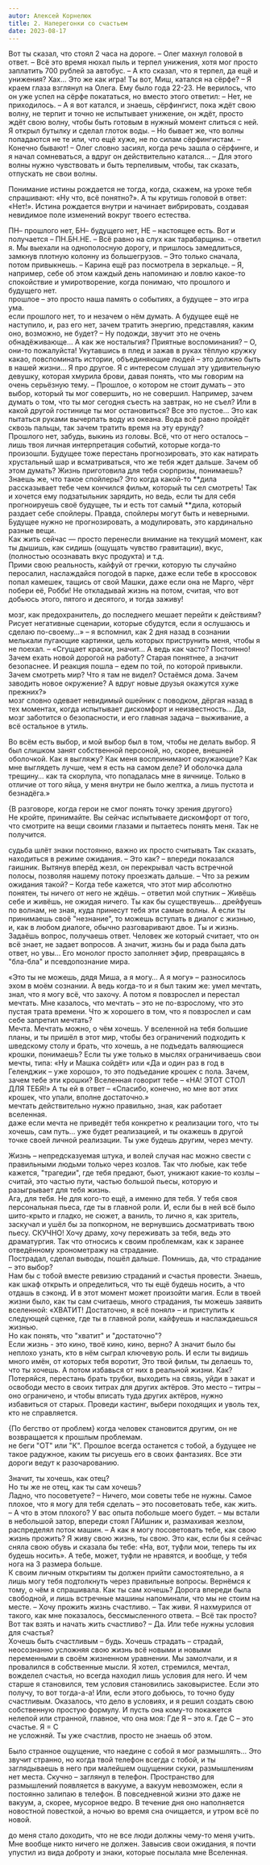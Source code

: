 ```yaml
---
autor: Алексей Корнелюк
title: 2. Наперегонки со счастьем
date: 2023-08-17
---
```

Вот ты сказал, что стоял 2 часа на дороге. – Олег махнул головой в ответ. – Всё это время нюхал пыль и терпел унижения, хотя мог просто заплатить 700 рублей за автобус. – А кто сказал, что я терпел, да ещё и унижения? Хах… Это же как игра! Ты вот, Миш, катался на сёрфе? – Я краем глаза взглянул на Олега. Ему было года 22-23. Не верилось, что он уже успел на сёрфе покататься, но вместо этого ответил: – Нет, не приходилось. – А я вот катался, и знаешь, сёрфингист, пока ждёт свою волну, не терпит и точно не испытывает унижение, он ждёт, просто ждёт свою волну, чтобы быть готовым в нужный момент слиться с ней. Я открыл бутылку и сделал глоток воды. – Но бывает же, что волны попадаются не те или, что ещё хуже, не по силам сёрфингистам. – Конечно бывают! – Олег словно засиял, когда речь зашла о сёрфинге, и я начал сомневаться, а вдруг он действительно катался… – Для этого волны нужно чувствовать и быть терпеливым, чтобы, так сказать, отпускать не свои волны.

Понимание истины рождается не тогда, когда, скажем, на уроке тебя спрашивают: «Ну что, всё понятно?». А ты крутишь головой в ответ: «Нет!». Истина рождается внутри и начинает вибрировать, создавая невидимое поле изменений вокруг твоего естества.

ПН– прошлого нет, БН– будущего нет, НЕ – настоящее есть. Вот и получается – ПН.БН.НЕ. – Всё равно на слух как тарабарщина. – ответил я. Мы выехали на однополосную дорогу, и пришлось замедлиться, замкнув плотную колонну из большегрузов. – Это только сначала, потом привыкнешь. – Карина ещё раз посмотрела в зеркальце. – Я, например, себе об этом каждый день напоминаю и ловлю какое-то спокойствие и умиротворение, когда понимаю, что прошлого и будущего нет.  
прошлое – это просто наша память о событиях, а будущее – это игра ума.  
если прошлого нет, то и незачем о нём думать. А будущее ещё не наступило, и, раз его нет, зачем тратить энергию, представляя, каким оно, возможно, не будет? – Ну подожди, звучит это не очень обнадёживающе… А как же ностальгия? Приятные воспоминания? – О, они-то пожалуйста! Укутавшись в плед и зажав в руках тёплую кружку какао, повспоминать истории, объединяющие людей – это должно быть в нашей жизни… Я про другое. Я с интересом слушал эту удивительную девушку, которая хмурила брови, давая понять, что мы говорим на очень серьёзную тему. – Прошлое, о котором не стоит думать – это выбор, который ты мог совершить, но не совершил. Например, зачем думать о том, что ты мог сегодня съесть на завтрак, но не съел? Или в какой другой гостинице ты мог остановиться? Все это пустое… Это как пытаться руками вычерпать воду из океана. Вода всё равно пройдёт сквозь пальцы, так зачем тратить время на эту ерунду?  
Прошлого нет, забудь, выкинь из головы. Всё, что от него осталось – лишь твоя личная интерпретация событий, которые когда-то произошли. Будущее тоже перестань прогнозировать, это как натирать хрустальный шар и всматриваться, что же тебя ждет дальше. Зачем об этом думать? Жизнь приготовила для тебя сюрпризы, понимаешь?  
Знаешь же, что такое спойлеры? Это когда какой-то **дила рассказывает тебе чем кончился фильм, который ты сел смотреть! Так и хочется ему подзатыльник зарядить, но ведь, если ты для себя прогноируешь своё будущее, ты и есть тот самый **дила, который раздает себе спойлеры. Правда, спойлеры могут быть и неверными. Будущее нужно не прогнозировать, а модулировать, это кардинально разные вещи.  
Как жить сейчас — просто перенесли внимание на текущий момент, как ты дышишь, как сидишь (ощущать чувство гравитации), вкус, (полностью осознавать вкус продукта) и т.д.  
Прими свою реальность, кайфуй от гречки, которую ты случайно перосалил, наслаждайся погодой в парке, даже если тебе в кроссовок попал камешек, тащись от свой Машки, даже если она не Марго, чёрт побери её, Робби! Не откладывай жизнь на потом, считая, что вот добьюсь этого, пятого и десятого, и тогда заживу!

мозг, как предохранитель, до последнего мешает перейти к действиям? Рисует негативные сценарии, которые сбудутся, если я ослушаюсь и сделаю по-своему…» – я вспомнил, как 2 дня назад в сознании мелькали пугающие картинки, цель которых приструнить меня, чтобы я не поехал. – «Сгущает краски, значит… А ведь как часто? Постоянно! Зачем ехать новой дорогой на работу? Старая понятнее, а значит безопаснее. И реакция пошла – едем по той, по которой привыкли. Зачем смотреть мир? Что я там не видел? Остаёмся дома. Зачем заводить новое окружение? А вдруг новые друзья окажутся хуже прежних?»  
мозг словно одевает невидимый ошейник с поводком, дёргая назад в тех моментах, когда испытывает дискомфорт и неизвестность… Да, мозг заботится о безопасности, и его главная задача – выживание, а всё остальное в утиль.

Во всём есть выбор, и мой выбор был в том, чтобы не делать выбор. Я был слишком занят собственной персоной, но, скорее, внешней оболочкой. Как я выгляжу? Как меня воспринимают окружающие? Как мне выглядеть лучше, чем я есть на самом деле? И оболочка дала трещину… как та скорлупа, что попадалась мне в яичнице. Только в отличие от того яйца, у меня внутри не было желтка, а лишь пустота и безнадёга.»

{В разговоре, когда герои не смог понять точку зрения другого}  
Не кройте, принимайте. Вы сейчас испытываете дискомфорт от того, что смотрите на вещи своими глазами и пытаетесь понять меня. Так не получится.

судьба шлёт знаки постоянно, важно их просто считывать Так сказать, находиться в режиме ожидания. – Это как? – впереди показался гаишник. Вытянув вперёд жезл, он перекрывал часть встречной полосы, позволяя нашему потоку проезжать дальше. – Что за режим ожидания такой? – Когда тебе кажется, что этот мир абсолютно понятен, ты ничего от него не ждёшь. – ответил мой спутник – Живёшь себе и живёшь, не ожидая ничего. Ты как бы существуешь… дрейфуешь по волнам, не зная, куда принесут тебя эти самые волны. А если ты принимаешь своё "незнание", то можешь вступать в диалог с жизнью, и, как в любом диалоге, обычно разговаривают двое. Ты и жизнь. Задаёшь вопрос, получаешь ответ. Человек же который считает, что он всё знает, не задает вопросов. А значит, жизнь бы и рада была дать ответ, но увы… Его монолог просто заполняет эфир, превращаясь в "бла-бла" и псевдопознание мира.

«Это ты не можешь, дядя Миша, а я могу… А я могу» – разносилось эхом в моём сознании. А ведь когда-то и я был таким же: умел мечтать, знал, что я могу всё, что захочу. А потом я повзрослел и перестал мечтать. Мне казалось, что мечтать – это не по-взрослому, что это пустая трата времени. Что ж хорошего в том, что я повзрослел и сам себе запретил мечтать?  
Мечта. Мечтать можно, о чём хочешь. У вселенной на тебя большие планы, и ты пришёл в этот мир, чтобы без ограничений подходить к шведскому столу и брать, что хочешь, а не подъедать валяющиеся крошки, понимаешь? Если ты уже только в мыслях ограничиваешь свои мечты, типа: «Ну и Машка сойдёт» или «Да и один раз в год в Геленджик – уже хорошо», то это подъедание крошек с пола. Зачем, зачем тебе эти крошки? Вселенная говорит тебе – «НА! ЭТОТ СТОЛ ДЛЯ ТЕБЯ!» А ты ей в ответ – «Спасибо, конечно, но мне вот этих крошек, что упали, вполне достаточно.»  
мечтать действительно нужно правильно, зная, как работает вселенная.  
даже если мечта не приведёт тебя конкретно к реализации того, что ты хочешь, сам путь… уже будет реализацией, и ты окажешь в другой точке своей личной реализации. Ты уже будешь другим, через мечту.

Жизнь – непредсказуемая штука, и волей случая нас можно свести с правильными людьми только через козлов. Так что любые, как тебе кажется, "трагедии", где тебя предают, бьют, унижают какие-то козлы – считай, это частью пути, частью большой пьесы, которую и разыгрывает для тебя жизнь.  
Ага, для тебя. Не для кого-то ещё, а именно для тебя. У тебя своя персональная пьеса, где ты в главной роли. И, если бы в ней всё было шито-крыто и гладко, не сюжет, а ваниль, то лично я, как зритель, заскучал и ушёл бы за попкорном, не вернувшись досматривать твою пьесу. СКУЧНО! Хочу драму, хочу переживать за тебя, ведь это драматургия. Так что относись к своим проблемкам, как к заранее отведённому хронометражу на страдание.  
Пострадал, сделал выводы, пошёл дальше. Помнишь, да, что страдание – это выбор?  
Нам бы с тобой вместе ревизию страданий и счастья провести. Знаешь, как шкаф открыть и определиться, что ты ещё будешь носить, а что отдашь в сэконд. И в этот момент может произойти магия. Если в твоей жизни было, как ты сам считаешь, много страдания, ты можешь заявить вселенной: «ХВАТИТ! Достаточно, я всё понял» – и приступить к следующей сценке, где ты в главной роли, кайфуешь и наслаждаешься жизнью.  
Но как понять, что "хватит" и "достаточно"?  
Если жизнь - это кино, твоё кино, кино, верно? А значит было бы неплохо узнать, кто в нём сыграл ключевую роль. И если ты видишь много имён, от которых тебя воротит, Это твой фильм, ты делаешь то, что ты хочешь. А потом избавься от них в реальной жизни. Как? Потеряйся, перестань брать трубки, выходить на связь, уйди в закат и освободи место в своих титрах для других актёров. Это место – титры – оно ограничено, и чтобы вписать туда других актёров, нужно избавиться от старых. Проведи кастинг, выбери походящих и уволь тех, кто не справляется.

{По бегство от проблем}
когда человек становится другим, он не возвращается к прошлым проблемам.  
не беги "ОТ" или "К". Прошлое всегда останется с тобой, а будущее не такое радужное, каким ты рисуешь его в своих фантазиях. Все эти дороги ведут к разочарованию.

Значит, ты хочешь, как отец?  
Но ты же не отец, как ты сам хочешь?  
Ладно, что посоветуете? – Ничего, мои советы тебе не нужны. Самое плохое, что я могу для тебя сделать – это посоветовать тебе, как жить. – А что в этом плохого? У вас опыта побольше моего будет. – мы встали в небольшой затор, впереди стоял ГАИшник и, размахивая жезлом, распределял поток машин. – А как я могу посоветовать тебе, как свою жизнь прожить? Я живу свою жизнь, ты свою. Это как, если бы я сейчас сняла свою обувь и сказала бы тебе: «На, вот, туфли мои, теперь ты их будешь носить». А тебе, может, туфли не нравятся, и вообще, у тебя нога на 3 размера больше.  
К своим личным открытиям ты должен прийти самостоятельно, а я лишь могу тебя подтолкнуть через правильные вопросы. Вернёмся к тому, о чём я спрашивала. Как ты сам хочешь? Дорога впереди была свободной, и лишь встречные машины напоминали, что мы не стоим на месте. – Хочу прожить жизнь счастливо. – Так живи. Я нахмурился от такого, как мне показалось, бессмысленного ответа. – Всё так просто? Вот так взять и начать жить счастливо? – Да. Или тебе нужны условия для счастья?  
Хочешь быть счастливым – будь. Хочешь страдать – страдай, неосознанно усложняя свою жизнь всё новыми и новыми переменными в своём жизненном уравнении. Мы замолчали, и я провалился в собственные мысли. Я хотел, стремился, мечтал, вожделел счастья, но всегда находил лишь условия для него. И чем старше я становился, тем условия становились заковыристее. Если это получу, то вот тогда-а-а! Или, если этого добьюсь, то точно буду счастливым. Оказалось, что дело в условиях, и я решил создать свою собственную простую формулу. И пусть она кому-то покажется нелепой или странной, главное, что она моя: Где Я – это я. Где С – это счастье. Я = С  
не усложняй. Ты уже счастлив, просто не знаешь об этом.

Было странное ощущение, что наедине с собой я мог размышлять… Это звучит странно, но когда твой телефон всегда с тобой, и ты заглядываешь в него при малейшем ощущении скуки, размышлениям нет места. Скучно – заглянул в телефон. Пространство для размышлений появляется в вакууме, а вакуум невозможен, если я постоянно залипаю в телефон. В повседневной жизни это даже не вакуум, а, скорее, мусорное ведро. В течение дня оно наполняется новостной повесткой, а ночью во время сна очищается, и утром всё по новой.

до меня стало доходить, что не все люди должны чему-то меня учить. Мне вообще никто ничего не должен. Завысив свои ожидания, я почти упустил из вида доброту и знаки, которые посылала мне Вселенная.